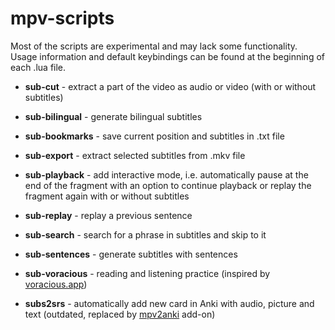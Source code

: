 # mpv-scripts

Most of the scripts are experimental and may lack some functionality. Usage information and default keybindings can be found at the beginning of each .lua file.

- **sub-cut** - extract a part of the video as audio or video (with or without subtitles)

- **sub-bilingual** - generate bilingual subtitles

- **sub-bookmarks** - save current position and subtitles in .txt file

- **sub-export** - extract selected subtitles from .mkv file

- **sub-playback** - add interactive mode, i.e. automatically pause at the end of the fragment with an option to continue playback or replay the fragment again with or without subtitles 

- **sub-replay** - replay a previous sentence

- **sub-search** - search for a phrase in subtitles and skip to it

- **sub-sentences** - generate subtitles with sentences

- **sub-voracious** - reading and listening practice (inspired by [voracious.app](https://github.com/rsimmons/voracious))

- **subs2srs** - automatically add new card in Anki with audio, picture and text (outdated, replaced by [mpv2anki](https://ankiweb.net/shared/info/1213145732) add-on)
